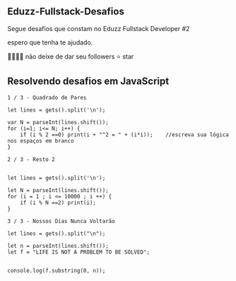 ## Eduzz-Fullstack-Desafios
Segue desafios que constam no Eduzz Fullstack Developer #2

espero que tenha te ajudado.

👩‍👩‍👧‍👦 não deixe de dar seu followers
⭐ star

 
## Resolvendo desafios em JavaScript

```
1 / 3 - Quadrado de Pares

let lines = gets().split('\n');

var N = parseInt(lines.shift());
for (i=1; i<= N; i++) {
	if (i % 2 ==0) print(i + "^2 = " + (i*i));    //escreva sua lógica nos espaços em branco
}

```
 
 
```
2 / 3 - Resto 2


let lines = gets().split('\n');

let N = parseInt(lines.shift());
for (i = 1 ; i <= 10000 ; i ++) {
	if (i % N ==2) print(i);
}

```
 

```
3 / 3 - Nossos Dias Nunca Voltarão
 
let lines = gets().split("\n");

let n = parseInt(lines.shift());
let f = "LIFE IS NOT A PROBLEM TO BE SOLVED";


console.log(f.substring(0, n));

 
 ```
